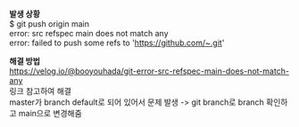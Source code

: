 <b>발생 상황</b>  
$ git push origin main  
error: src refspec main does not match any  
error: failed to push some refs to 'https://github.com/~.git'  
  
<b>해결 방법</b>  
https://velog.io/@booyouhada/git-error-src-refspec-main-does-not-match-any  
링크 참고하여 해결  
master가 branch default로 되어 있어서 문제 발생 -> git branch로 branch 확인하고 main으로 변경해줌  
